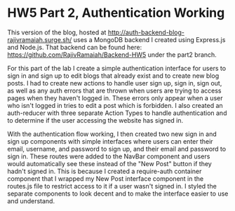 # HW5 Part 2, Authentication Working

This version of the blog, hosted at http://auth-backend-blog-rajivramaiah.surge.sh/ uses a MongoDB backend I created using Express.js and Node.js. That backend can be found here: https://github.com/RajivRamaiah/Backend-HW5 under the part2 branch.

For this part of the lab I create a simple authentication interface for users to sign in and sign up to edit blogs that already exist and to create new blog posts. I had to create new actions to handle user sign up, sign in, sign out, as well as any auth errors that are thrown when users are trying to access pages when they haven't logged in. These errors only appear when a user who isn't logged in tries to edit a post which is forbidden. I also created an auth-reducer with three separate Action Types to handle authentication and to determine if the user accessing the website has signed in.

With the authentication flow working, I then created two new sign in and sign up components with simple interfaces where users can enter their email, username, and password to sign up, and their email and password to sign in. These routes were added to the NavBar component and users would automatically see these instead of the "New Post" button if they hadn't signed in. This is because I created a require-auth container component that I wrapped my New Post interface component in the routes.js file to restrict access to it if a user wasn't signed in. I styled the separate components to look decent and to make the interface easier to use and understand.
